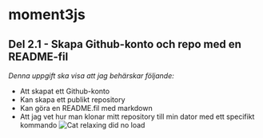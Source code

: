 # moment3js
## Del 2.1 - Skapa Github-konto och repo med en README-fil
*Denna uppgift ska visa att jag behärskar följande:*
* Att skapat ett Github-konto
* Kan skapa ett publikt repository 
* Kan göra en README.fil med markdown
* Att jag vet hur man klonar mitt repository till min dator med ett specifikt kommando
![Cat relaxing did no load](https://media1.tenor.com/m/IOvQXmpvQNoAAAAC/cute.gif "Cat relaxing")

